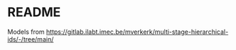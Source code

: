 # README

Models from https://gitlab.ilabt.imec.be/mverkerk/multi-stage-hierarchical-ids/-/tree/main/
